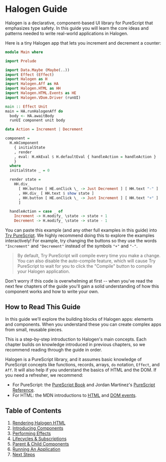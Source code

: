 # Halogen Guide

Halogen is a declarative, component-based UI library for PureScript that emphasizes type safety. In this guide you will learn the core ideas and patterns needed to write real-world applications in Halogen.

Here is a tiny Halogen app that lets you increment and decrement a counter:

```purs
module Main where

import Prelude

import Data.Maybe (Maybe(..))
import Effect (Effect)
import Halogen as H
import Halogen.Aff as HA
import Halogen.HTML as HH
import Halogen.HTML.Events as HE
import Halogen.VDom.Driver (runUI)

main :: Effect Unit
main = HA.runHalogenAff do
  body <- HA.awaitBody
  runUI component unit body

data Action = Increment | Decrement

component =
  H.mkComponent
    { initialState
    , render
    , eval: H.mkEval $ H.defaultEval { handleAction = handleAction }
    }
  where
  initialState _ = 0

  render state =
    HH.div_
      [ HH.button [ HE.onClick \_ -> Just Decrement ] [ HH.text "-" ]
      , HH.div_ [ HH.text $ show state ]
      , HH.button [ HE.onClick \_ -> Just Increment ] [ HH.text "+" ]
      ]

  handleAction = case _ of
    Increment -> H.modify_ \state -> state + 1
    Decrement -> H.modify_ \state -> state - 1
```

You can paste this example (and any other full examples in this guide) into [Try PureScript](https://try.purescript.org). We highly recommend doing this to explore the examples interactively! For example, try changing the buttons so they use the words `"Increment"` and `"Decrement"` instead of the symbols `"+"` and `"-"`.

> By default, Try PureScript will compile every time you make a change. You can also disable the auto-compile feature, which will cause Try PureScript to wait for you to click the "Compile" button to compile your Halogen application.

Don't worry if this code is overwhelming at first -- when you've read the next few chapters of the guide you'll gain a solid understanding of how this component works and how to write your own.

## How to Read This Guide

In this guide we'll explore the building blocks of Halogen apps: elements and components. When you understand these you can create complex apps from small, reusable pieces.

This is a step-by-step introduction to Halogen's main concepts. Each chapter builds on knowledge introduced in previous chapters, so we recommend reading through the guide in order.

Halogen is a PureScript library, and it assumes basic knowledge of PureScript concepts like functions, records, arrays, `do` notation, `Effect`, and `Aff`. It will also help if you understand the basics of HTML and the DOM. If you need a refresher, we recommend:

* For PureScript: the [PureScript Book](https://book.purescript.org) and Jordan Martinez's [PureScript Reference](https://github.com/JordanMartinez/purescript-jordans-reference).
* For HTML: the MDN introductions to [HTML](https://developer.mozilla.org/en-US/docs/Learn/HTML/Introduction_to_HTML) and [DOM events](https://developer.mozilla.org/en-US/docs/Learn/JavaScript/Building_blocks/Events).

## Table of Contents

1. [Rendering Halogen HTML](./01-Rendering-Halogen-HTML.md)
2. [Introducing Components](./02-Introducing-Components.md)
3. [Performing Effects](./03-Performing-Effects.md)
4. [Lifecycles & Subscriptions](./04-Lifecycles-Subscriptions.md)
5. [Parent & Child Components](./05-Parent-Child-Components)
6. [Running An Application](./06-Running-Application.md)
7. [Next Steps](./07-Next-Steps.md)

